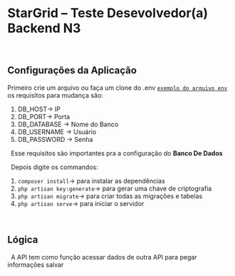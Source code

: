 # StarGrid – Teste Desevolvedor(a) Backend N3

&nbsp;
## Configurações da Aplicação
Primeiro crie um arquivo ou faça um clone do .env [`exemplo do arquivo env`](https://github.com/Elanio-Bros/jobs-dev-n3/blob/main/.env.example) os requisitos para mudança são:
1. DB_HOST-> IP
2. DB_PORT-> Porta
3. DB_DATABASE -> Nome do Banco
4. DB_USERNAME -> Usuário 
5. DB_PASSWORD -> Senha

&nbsp;
Esse requisitos são importantes pra a configuração do **Banco De Dados**

&nbsp;
Depois digite os commandos:
1. `composer install`-> para instalar as dependências
2. `php artisan key:generate`-> para gerar uma chave de criptografia
3. `php artisan migrate`-> para criar todas as migrações e tabelas
4. `php artisan serve`-> para iniciar o servidor


&nbsp;
## Lógica

&nbsp;
A API tem como função acessar dados de outra API para pegar informações salvar
